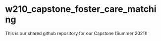 # w210_capstone_foster_care_matching

This is our shared github repository for our Capstone (Summer 2021)!

